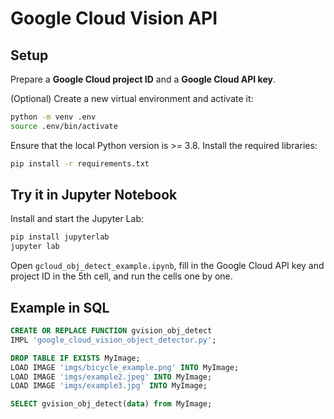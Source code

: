 # Google Cloud Vision API

## Setup

Prepare a **Google Cloud project ID** and a **Google Cloud API key**.

(Optional) Create a new virtual environment and activate it:
```bash
python -m venv .env
source .env/bin/activate
```

Ensure that the local Python version is >= 3.8. Install the required libraries:
```bash
pip install -r requirements.txt
```

## Try it in Jupyter Notebook

Install and start the Jupyter Lab:
```bash
pip install jupyterlab
jupyter lab
```

Open `gcloud_obj_detect_example.ipynb`, fill in the Google Cloud API key and project ID in the 5th cell, and run the cells one by one.

## Example in SQL

```sql
CREATE OR REPLACE FUNCTION gvision_obj_detect
IMPL 'google_cloud_vision_object_detector.py';

DROP TABLE IF EXISTS MyImage;
LOAD IMAGE 'imgs/bicycle_example.png' INTO MyImage;
LOAD IMAGE 'imgs/example2.jpeg' INTO MyImage;
LOAD IMAGE 'imgs/example3.jpg' INTO MyImage;

SELECT gvision_obj_detect(data) from MyImage;
```
